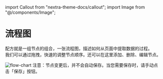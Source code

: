 import Callout from "nextra-theme-docs/callout";
import Image from "@/components/Image";

# 流程图

配方就是一组节点的组合，一张流程图，描述如何从页面中提取数据的过程。  
我们可以通过拖拽，快速的调整节点顺序。还可以在这里添加、删除、编辑节点。

<Image src="/screenshots/flow-chart.gif"  alt="flow-chart" />

<Callout emoji="💡">
注意：节点变更后，并不会自动保存。当您需要保存时，请手动点击「保存」按钮。
</Callout>
